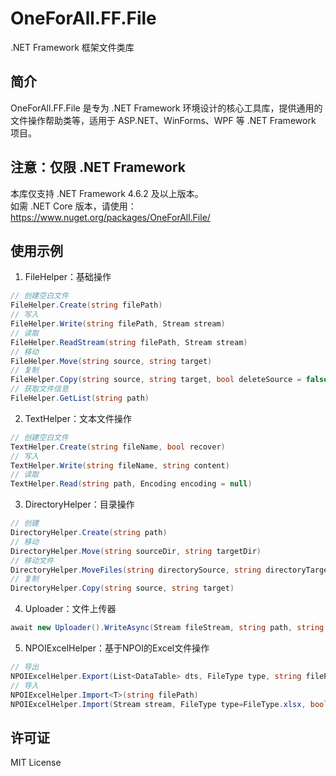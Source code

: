 # OneForAll.FF.File
.NET Framework 框架文件类库

## 简介
OneForAll.FF.File 是专为 .NET Framework 环境设计的核心工具库，提供通用的文件操作帮助类等，适用于 ASP.NET、WinForms、WPF 等 .NET Framework 项目。

## 注意：仅限 .NET Framework
本库仅支持 .NET Framework 4.6.2 及以上版本。  
如需 .NET Core 版本，请使用：
https://www.nuget.org/packages/OneForAll.File/

## 使用示例
1. FileHelper：基础操作
```C#
// 创建空白文件
FileHelper.Create(string filePath)
// 写入
FileHelper.Write(string filePath, Stream stream)
// 读取
FileHelper.ReadStream(string filePath, Stream stream)
// 移动
FileHelper.Move(string source, string target)
// 复制
FileHelper.Copy(string source, string target, bool deleteSource = false, bool overWrite = true)
// 获取文件信息
FileHelper.GetList(string path)
```
2. TextHelper：文本文件操作
```C#
// 创建空白文件
TextHelper.Create(string fileName, bool recover)
// 写入
TextHelper.Write(string fileName, string content)
// 读取
TextHelper.Read(string path, Encoding encoding = null)
```
3. DirectoryHelper：目录操作
```C#
// 创建
DirectoryHelper.Create(string path)
// 移动
DirectoryHelper.Move(string sourceDir, string targetDir)
// 移动文件
DirectoryHelper.MoveFiles(string directorySource, string directoryTarget, SearchOption option)
// 复制
DirectoryHelper.Copy(string source, string target)
```
4. Uploader：文件上传器
```C#
await new Uploader().WriteAsync(Stream fileStream, string path, string fileName, bool autoName = false, int maxSize = 0)
```
5. NPOIExcelHelper：基于NPOI的Excel文件操作
```C#
// 导出
NPOIExcelHelper.Export(List<DataTable> dts, FileType type, string filePath, int[] noWriteColumns = null, bool isWriteColumnHeader = false)
// 导入
NPOIExcelHelper.Import<T>(string filePath)
NPOIExcelHelper.Import(Stream stream, FileType type=FileType.xlsx, bool isFirstTitle = false)
```

## 许可证
MIT License
